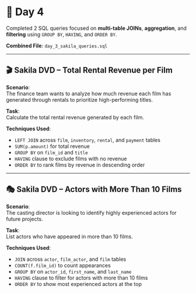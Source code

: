# 📅 Day 4

Completed 2 SQL queries focused on **multi-table JOINs**, **aggregation**, and **filtering** using `GROUP BY`, `HAVING`, and `ORDER BY`.

**Combined File**: `day_3_sakila_queries.sql`

---

## 🎬 Sakila DVD – Total Rental Revenue per Film

**Scenario**:  
The finance team wants to analyze how much revenue each film has generated through rentals to prioritize high-performing titles.

**Task**:  
Calculate the total rental revenue generated by each film.

**Techniques Used**:
- `LEFT JOIN` across `film`, `inventory`, `rental`, and `payment` tables  
- `SUM(p.amount)` for total revenue  
- `GROUP BY` on `film_id` and `title`  
- `HAVING` clause to exclude films with no revenue  
- `ORDER BY` to rank films by revenue in descending order

---

## 🎭 Sakila DVD – Actors with More Than 10 Films

**Scenario**:  
The casting director is looking to identify highly experienced actors for future projects.

**Task**:  
List actors who have appeared in more than 10 films.

**Techniques Used**:
- `JOIN` across `actor`, `film_actor`, and `film` tables  
- `COUNT(f.film_id)` to count appearances  
- `GROUP BY` on `actor_id`, `first_name`, and `last_name`  
- `HAVING` clause to filter for actors with more than 10 films  
- `ORDER BY` to show most experienced actors at the top
